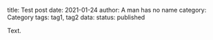 title: Test post
date: 2021-01-24
author: A man has no name
category: Category
tags: tag1, tag2
data:
status: published

Text.
